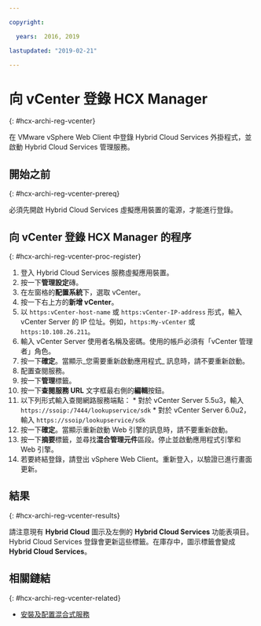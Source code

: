 ```yaml
---

copyright:

  years:  2016, 2019

lastupdated: "2019-02-21"

---
```

# 向 vCenter 登錄 HCX Manager
{: #hcx-archi-reg-vcenter}

在 VMware vSphere Web Client 中登錄 Hybrid Cloud Services 外掛程式，並啟動 Hybrid Cloud Services 管理服務。

## 開始之前
{: #hcx-archi-reg-vcenter-prereq}

必須先開啟 Hybrid Cloud Services 虛擬應用裝置的電源，才能進行登錄。

## 向 vCenter 登錄 HCX Manager 的程序
{: #hcx-archi-reg-vcenter-proc-register}

1. 登入 Hybrid Cloud Services 服務虛擬應用裝置。
2. 按一下**管理設定**磚。
  1. 在左窗格的**配置系統**下，選取 vCenter。
  2. 按一下右上方的**新增 vCenter**。
  3. 以 `https:vCenter-host-name` 或 `https:vCenter-IP-address` 形式，輸入 vCenter Server 的 IP 位址。例如，`https:My-vCenter` 或 `https:10.108.26.211`。
  4. 輸入 vCenter Server 使用者名稱及密碼。使用的帳戶必須有「vCenter 管理者」角色。
  5. 按一下**確定**。當顯示_您需要重新啟動應用程式_ 訊息時，請不要重新啟動。
3. 配置查閱服務。
  1. 按一下**管理**標籤。
  2. 按一下**查閱服務 URL** 文字框最右側的**編輯**按鈕。
  3. 以下列形式輸入查閱網路服務端點：
    * 對於 vCenter Server 5.5u3，輸入 `https://ssoip:/7444/lookupservice/sdk`
    * 對於 vCenter Server 6.0u2，輸入 `https://ssoip/lookupservice/sdk`
  4. 按一下**確定**。當顯示重新啟動 Web 引擎的訊息時，請不要重新啟動。
4. 按一下**摘要**標籤，並尋找**混合管理元件**區段。停止並啟動應用程式引擎和 Web 引擎。
5. 若要終結登錄，請登出 vSphere Web Client。重新登入，以驗證已進行畫面更新。

## 結果
{: #hcx-archi-reg-vcenter-results}

請注意現有 **Hybrid Cloud** 圖示及左側的 **Hybrid Cloud Services** 功能表項目。Hybrid Cloud Services 登錄會更新這些標籤。在庫存中，圖示標籤會變成 **Hybrid Cloud Services**。

## 相關鏈結
{: #hcx-archi-reg-vcenter-related}

* [安裝及配置混合式服務](/docs/services/vmwaresolutions/archiref/hcx-archi?topic=vmware-solutions-hcx-archi-install-cfg-hybrid)
